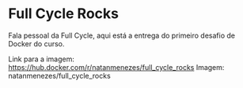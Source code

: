 # Full Cycle Rocks

Fala pessoal da Full Cycle, aqui está a entrega do primeiro desafio de Docker do curso.

Link para a imagem: https://hub.docker.com/r/natanmenezes/full_cycle_rocks
Imagem: natanmenezes/full_cycle_rocks